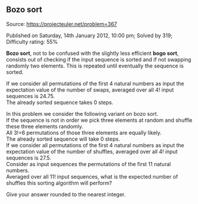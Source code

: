 Bozo sort
---------

Source: https://projecteuler.net/problem=367

Published on Saturday, 14th January 2012, 10:00 pm; Solved by 319;
Difficulty rating: 55%

**Bozo sort**, not to be confused with the slightly less efficient
**bogo sort**, consists out of checking if the input sequence is sorted
and if not swapping randomly two elements. This is repeated until
eventually the sequence is sorted.

If we consider all permutations of the first 4 natural numbers as input
the expectation value of the number of swaps, averaged over all 4! input
sequences is 24.75.\
 The already sorted sequence takes 0 steps.

In this problem we consider the following variant on bozo sort.\
 If the sequence is not in order we pick three elements at random and
shuffle these three elements randomly.\
 All 3!=6 permutations of those three elements are equally likely.\
 The already sorted sequence will take 0 steps.\
 If we consider all permutations of the first 4 natural numbers as input
the expectation value of the number of shuffles, averaged over all 4!
input sequences is 27.5.\
 Consider as input sequences the permutations of the first 11 natural
numbers.\
 Averaged over all 11! input sequences, what is the expected number of
shuffles this sorting algorithm will perform?

Give your answer rounded to the nearest integer.
